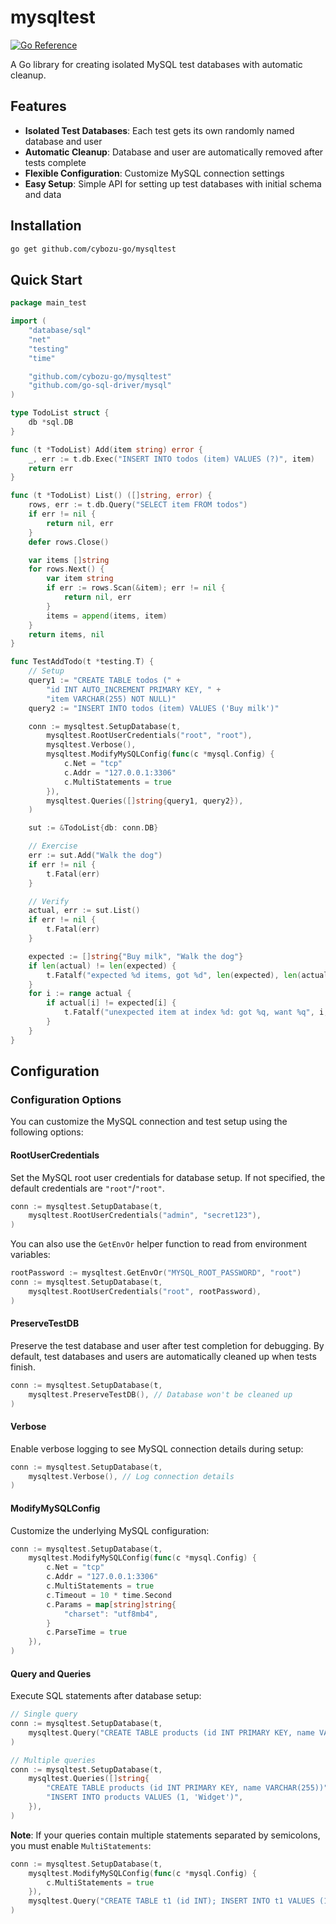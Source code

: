 # mysqltest

[![Go Reference](https://pkg.go.dev/badge/github.com/cybozu-go/mysqltest.svg)](https://pkg.go.dev/github.com/cybozu-go/mysqltest)

A Go library for creating isolated MySQL test databases with automatic cleanup.

## Features

- **Isolated Test Databases**: Each test gets its own randomly named database and user
- **Automatic Cleanup**: Database and user are automatically removed after tests complete
- **Flexible Configuration**: Customize MySQL connection settings
- **Easy Setup**: Simple API for setting up test databases with initial schema and data

## Installation

```bash
go get github.com/cybozu-go/mysqltest
```

## Quick Start

```go
package main_test

import (
	"database/sql"
	"net"
	"testing"
	"time"

	"github.com/cybozu-go/mysqltest"
	"github.com/go-sql-driver/mysql"
)

type TodoList struct {
	db *sql.DB
}

func (t *TodoList) Add(item string) error {
	_, err := t.db.Exec("INSERT INTO todos (item) VALUES (?)", item)
	return err
}

func (t *TodoList) List() ([]string, error) {
	rows, err := t.db.Query("SELECT item FROM todos")
	if err != nil {
		return nil, err
	}
	defer rows.Close()

	var items []string
	for rows.Next() {
		var item string
		if err := rows.Scan(&item); err != nil {
			return nil, err
		}
		items = append(items, item)
	}
	return items, nil
}

func TestAddTodo(t *testing.T) {
	// Setup
	query1 := "CREATE TABLE todos (" +
		"id INT AUTO_INCREMENT PRIMARY KEY, " +
		"item VARCHAR(255) NOT NULL)"
	query2 := "INSERT INTO todos (item) VALUES ('Buy milk')"

	conn := mysqltest.SetupDatabase(t,
		mysqltest.RootUserCredentials("root", "root"),
		mysqltest.Verbose(),
		mysqltest.ModifyMySQLConfig(func(c *mysql.Config) {
			c.Net = "tcp"
			c.Addr = "127.0.0.1:3306"
			c.MultiStatements = true
		}),
		mysqltest.Queries([]string{query1, query2}),
	)

	sut := &TodoList{db: conn.DB}

	// Exercise
	err := sut.Add("Walk the dog")
	if err != nil {
		t.Fatal(err)
	}

	// Verify
	actual, err := sut.List()
	if err != nil {
		t.Fatal(err)
	}

	expected := []string{"Buy milk", "Walk the dog"}
	if len(actual) != len(expected) {
		t.Fatalf("expected %d items, got %d", len(expected), len(actual))
	}
	for i := range actual {
		if actual[i] != expected[i] {
			t.Fatalf("unexpected item at index %d: got %q, want %q", i, actual[i], expected[i])
		}
	}
}
```

## Configuration

### Configuration Options

You can customize the MySQL connection and test setup using the following options:

#### RootUserCredentials

Set the MySQL root user credentials for database setup. If not specified, the default credentials are `"root"`/`"root"`.

```go
conn := mysqltest.SetupDatabase(t,
    mysqltest.RootUserCredentials("admin", "secret123"),
)
```

You can also use the `GetEnvOr` helper function to read from environment variables:

```go
rootPassword := mysqltest.GetEnvOr("MYSQL_ROOT_PASSWORD", "root")
conn := mysqltest.SetupDatabase(t,
    mysqltest.RootUserCredentials("root", rootPassword),
)
```

#### PreserveTestDB

Preserve the test database and user after test completion for debugging. By default, test databases and users are automatically cleaned up when tests finish.

```go
conn := mysqltest.SetupDatabase(t,
    mysqltest.PreserveTestDB(), // Database won't be cleaned up
)
```

#### Verbose

Enable verbose logging to see MySQL connection details during setup:

```go
conn := mysqltest.SetupDatabase(t,
    mysqltest.Verbose(), // Log connection details
)
```

#### ModifyMySQLConfig

Customize the underlying MySQL configuration:

```go
conn := mysqltest.SetupDatabase(t,
    mysqltest.ModifyMySQLConfig(func(c *mysql.Config) {
        c.Net = "tcp"
        c.Addr = "127.0.0.1:3306"
		c.MultiStatements = true
        c.Timeout = 10 * time.Second
        c.Params = map[string]string{
            "charset": "utf8mb4",
        }
		c.ParseTime = true
    }),
)
```

#### Query and Queries

Execute SQL statements after database setup:

```go
// Single query
conn := mysqltest.SetupDatabase(t,
    mysqltest.Query("CREATE TABLE products (id INT PRIMARY KEY, name VARCHAR(255))"),
)

// Multiple queries
conn := mysqltest.SetupDatabase(t,
    mysqltest.Queries([]string{
        "CREATE TABLE products (id INT PRIMARY KEY, name VARCHAR(255))",
        "INSERT INTO products VALUES (1, 'Widget')",
    }),
)
```

**Note**: If your queries contain multiple statements separated by semicolons, you must enable `MultiStatements`:

```go
conn := mysqltest.SetupDatabase(t,
    mysqltest.ModifyMySQLConfig(func(c *mysql.Config) {
        c.MultiStatements = true
    }),
    mysqltest.Query("CREATE TABLE t1 (id INT); INSERT INTO t1 VALUES (1);"),
)
```
